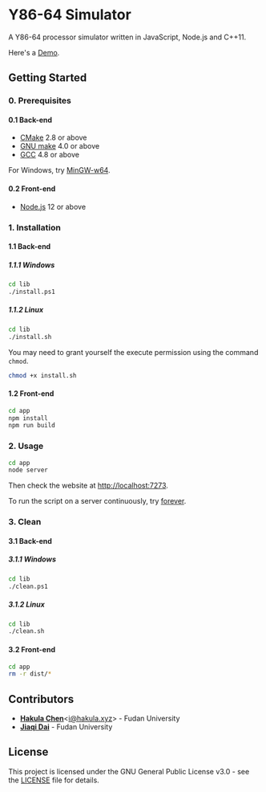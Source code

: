 # Y86-64 Simulator

A Y86-64 processor simulator written in JavaScript, Node.js and C++11.

Here's a [Demo](https://sim.hakula.xyz).

## Getting Started

### 0. Prerequisites

#### 0.1 Back-end

- [CMake](https://cmake.org/download) 2.8 or above
- [GNU make](https://www.gnu.org/software/make) 4.0 or above
- [GCC](https://gcc.gnu.org/releases.html) 4.8 or above

For Windows, try [MinGW-w64](https://sourceforge.net/projects/mingw-w64).

#### 0.2 Front-end

- [Node.js](https://nodejs.org/en/download) 12 or above

### 1. Installation

#### 1.1 Back-end

##### 1.1.1 Windows

```bash
cd lib
./install.ps1
```

##### 1.1.2 Linux

```bash
cd lib
./install.sh
```

You may need to grant yourself the execute permission using the command `chmod`.

```bash
chmod +x install.sh
```

#### 1.2 Front-end

```bash
cd app
npm install
npm run build
```

### 2. Usage

```bash
cd app
node server
```

Then check the website at <http://localhost:7273>.

To run the script on a server continuously, try [forever](https://www.npmjs.com/package/forever).

### 3. Clean

#### 3.1 Back-end

##### 3.1.1 Windows

```bash
cd lib
./clean.ps1
```

##### 3.1.2 Linux

```bash
cd lib
./clean.sh
```

#### 3.2 Front-end

```bash
cd app
rm -r dist/*
```

## Contributors

- [**Hakula Chen**](https://github.com/hakula139)<[i@hakula.xyz](mailto:i@hakula.xyz)> - Fudan University
- [**Jiaqi Dai**](https://github.com/jqdai) - Fudan University

## License

This project is licensed under the GNU General Public License v3.0 - see the [LICENSE](https://github.com/hakula139/Y86-64-Simulator/blob/master/LICENSE) file for details.
